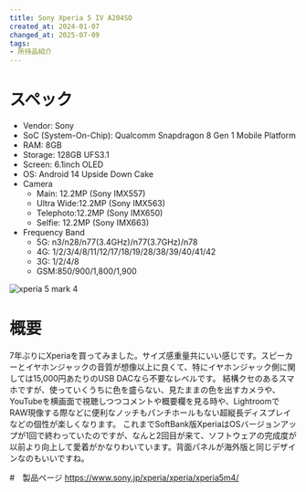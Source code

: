 ```yaml
---
title: Sony Xperia 5 IV A204SO
created_at: 2024-01-07
changed_at: 2025-07-09
tags:
- 所持品紹介
---
```


# スペック
- Vendor: Sony
- SoC (System-On-Chip): Qualcomm Snapdragon 8 Gen 1 Mobile Platform
- RAM: 8GB
- Storage: 128GB UFS3.1
- Screen: 6.1inch OLED
- OS: Android 14 Upside Down Cake
- Camera
  - Main: 12.2MP (Sony IMX557)
  - Ultra Wide:12.2MP (Sony IMX563)
  - Telephoto:12.2MP (Sony IMX650)
  - Selfie: 12.2MP (Sony IMX663)
- Frequency Band
  - 5G: n3/n28/n77(3.4GHz)/n77(3.7GHz)/n78
  - 4G: 1/2/3/4/8/11/12/17/18/19/28/38/39/40/41/42
  - 3G: 1/2/4/8
  - GSM:850/900/1,800/1,900

![xperia 5 mark 4](https://minio.zuiho.moe/media_attachments/files/112/324/048/095/797/866/original/a2d380a901c1ca04.jpeg)

# 概要
7年ぶりにXperiaを買ってみました。サイズ感重量共にいい感じです。スピーカーとイヤホンジャックの音質が想像以上に良くて、特にイヤホンジャック側に関しては15,000円あたりのUSB DACなら不要なレベルです。
結構クセのあるスマホですが、使っていくうちに色を盛らない、見たままの色を出すカメラや、YouTubeを横画面で視聴しつつコメントや概要欄を見る時や、LightroomでRAW現像する際などに便利なノッチもパンチホールもない超縦長ディスプレイなどの個性が楽しくなります。
これまでSoftBank版XperiaはOSバージョンアップが1回で終わっていたのですが、なんと2回目が来て、ソフトウェアの完成度が以前より向上して愛着がかなりわいています。背面パネルが海外版と同じデザインなのもいいですね。

#　製品ページ
https://www.sony.jp/xperia/xperia/xperia5m4/